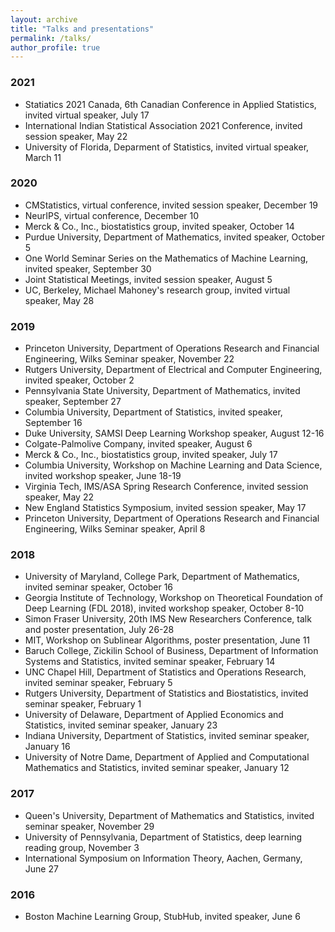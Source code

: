 ```yaml
---
layout: archive
title: "Talks and presentations"
permalink: /talks/
author_profile: true
---
```


### 2021

* Statiatics 2021 Canada, 6th Canadian Conference in Applied Statistics, invited virtual speaker, July 17
* International Indian Statistical Association 2021 Conference, invited session speaker, May 22
* University of Florida, Deparment of Statistics, invited virtual speaker, March 11

### 2020
* CMStatistics, virtual conference, invited session speaker, December 19
* NeurIPS, virtual conference, December 10
* Merck & Co., Inc., biostatistics group, invited speaker, October 14
* Purdue University, Department of Mathematics, invited speaker, October 5
* One World Seminar Series on the Mathematics of Machine Learning, invited speaker, September 30
* Joint Statistical Meetings, invited session speaker, August 5
* UC, Berkeley, Michael Mahoney's research group, invited virtual speaker, May 28

### 2019
* Princeton University, Department of Operations Research and Financial Engineering, Wilks Seminar speaker, November 22
* Rutgers University, Department of Electrical and Computer Engineering, invited speaker, October 2
* Pennsylvania State University, Department of Mathematics, invited speaker, September 27
* Columbia University, Department of Statistics, invited speaker, September 16
* Duke University, SAMSI Deep Learning Workshop speaker, August 12-16
* Colgate-Palmolive Company, invited speaker, August 6
* Merck & Co., Inc., biostatistics group, invited speaker, July 17
* Columbia University, Workshop on Machine Learning and Data Science, invited workshop speaker, June 18-19
* Virginia Tech, IMS/ASA Spring Research Conference, invited session speaker, May 22
* New England Statistics Symposium, invited session speaker, May 17
* Princeton University, Department of Operations Research and Financial Engineering, Wilks Seminar speaker, April 8

### 2018
* University of Maryland, College Park, Department of Mathematics, invited seminar speaker, October 16
* Georgia Institute of Technology, Workshop on Theoretical Foundation of Deep Learning (FDL 2018), invited workshop speaker, October 8-10
* Simon Fraser University, 20th IMS New Researchers Conference, talk and poster presentation, July 26-28
* MIT, Workshop on Sublinear Algorithms, poster presentation, June 11
* Baruch College, Zickilin School of Business, Department of Information Systems and Statistics, invited seminar speaker, February 14
* UNC Chapel Hill, Department of Statistics and Operations Research, invited seminar speaker, February 5
* Rutgers University, Department of Statistics and Biostatistics, invited seminar speaker, February 1
* University of Delaware, Department of Applied Economics and Statistics, invited seminar speaker, January 23
* Indiana University, Department of Statistics, invited seminar speaker, January 16
* University of Notre Dame, Department of Applied and Computational Mathematics and Statistics, invited seminar speaker, January 12

### 2017
* Queen's University, Department of Mathematics and Statistics, invited seminar speaker, November 29
* University of Pennsylvania, Department of Statistics, deep learning reading group, November 3
* International Symposium on Information Theory, Aachen, Germany, June 27

### 2016
* Boston Machine Learning Group, StubHub, invited speaker, June 6
